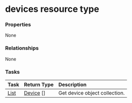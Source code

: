 # devices resource type



### Properties
None

### Relationships
None


### Tasks

| Task		   | Return Type	|Description|
|:---------------|:--------|:----------|
|[List](../api/device_list.md) | [Device](device.md) [] |Get device object collection. |

<!-- uuid: e07ee1d6-23f5-4f37-9965-4668d9fcd6d1
2015-10-12 23:35:01 UTC -->